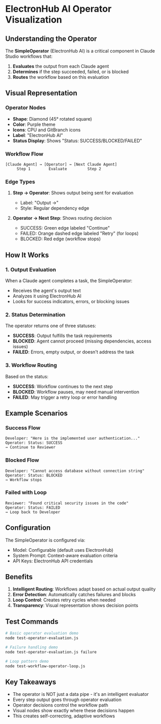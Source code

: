 # ElectronHub AI Operator Visualization

## Understanding the Operator

The **SimpleOperator** (ElectronHub AI) is a critical component in Claude Studio workflows that:
1. **Evaluates** the output from each Claude agent
2. **Determines** if the step succeeded, failed, or is blocked
3. **Routes** the workflow based on this evaluation

## Visual Representation

### Operator Nodes
- **Shape**: Diamond (45° rotated square)
- **Color**: Purple theme
- **Icons**: CPU and GitBranch icons
- **Label**: "ElectronHub AI"
- **Status Display**: Shows "Status: SUCCESS/BLOCKED/FAILED"

### Workflow Flow
```
[Claude Agent] → [Operator] → [Next Claude Agent]
     Step 1        Evaluate         Step 2
```

### Edge Types
1. **Step → Operator**: Shows output being sent for evaluation
   - Label: "Output →"
   - Style: Regular dependency edge

2. **Operator → Next Step**: Shows routing decision
   - SUCCESS: Green edge labeled "Continue"
   - FAILED: Orange dashed edge labeled "Retry" (for loops)
   - BLOCKED: Red edge (workflow stops)

## How It Works

### 1. Output Evaluation
When a Claude agent completes a task, the SimpleOperator:
- Receives the agent's output text
- Analyzes it using ElectronHub AI
- Looks for success indicators, errors, or blocking issues

### 2. Status Determination
The operator returns one of three statuses:
- **SUCCESS**: Output fulfills the task requirements
- **BLOCKED**: Agent cannot proceed (missing dependencies, access issues)
- **FAILED**: Errors, empty output, or doesn't address the task

### 3. Workflow Routing
Based on the status:
- **SUCCESS**: Workflow continues to the next step
- **BLOCKED**: Workflow pauses, may need manual intervention
- **FAILED**: May trigger a retry loop or error handling

## Example Scenarios

### Success Flow
```
Developer: "Here is the implemented user authentication..."
Operator: Status: SUCCESS
→ Continue to Reviewer
```

### Blocked Flow
```
Developer: "Cannot access database without connection string"
Operator: Status: BLOCKED
→ Workflow stops
```

### Failed with Loop
```
Reviewer: "Found critical security issues in the code"
Operator: Status: FAILED
→ Loop back to Developer
```

## Configuration

The SimpleOperator is configured via:
- Model: Configurable (default uses ElectronHub)
- System Prompt: Context-aware evaluation criteria
- API Keys: ElectronHub API credentials

## Benefits

1. **Intelligent Routing**: Workflows adapt based on actual output quality
2. **Error Detection**: Automatically catches failures and blocks
3. **Loop Control**: Creates retry cycles when needed
4. **Transparency**: Visual representation shows decision points

## Test Commands

```bash
# Basic operator evaluation demo
node test-operator-evaluation.js

# Failure handling demo
node test-operator-evaluation.js failure

# Loop pattern demo
node test-workflow-operator-loop.js
```

## Key Takeaways

- The operator is NOT just a data pipe - it's an intelligent evaluator
- Every step output goes through operator evaluation
- Operator decisions control the workflow path
- Visual nodes show exactly where these decisions happen
- This creates self-correcting, adaptive workflows